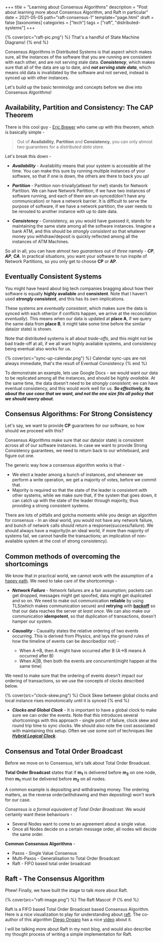 +++
title = "Learning about Consensus Algorithms"
description = "Post about learning more about Consensus Algorithm, and Raft in particular"
date = 2021-05-05
path="raft-consensus-1"
template="page.html"
draft = false
[taxonomies]
categories = ["tech"]
tags = ["raft", "distributed-systems"]
+++

{% cover(src="raft-pic.png") %}
That's a handful of State Machine Diagrams!
{% end %}

Consensus Algorithms in Distributed Systems is that aspect which makes sure, all the instances of the software that you are running are consistent with each other, and are not serving stale data. ***Consistency***, which makes sure that all of the data are up to date, and ***not serving stale data***, which means old data is invalidated by the software and not served, instead is synced up with other instances.

Let's build up the basic terminolgy and concepts before we dive into Consensus Algorithms!

## Availability, Partition and Consistency: The CAP Theorem

There is this cool guy - [Eric Brewer](https://en.wikipedia.org/wiki/Eric_Brewer_(scientist)) who came up with this theorem, which is basically simple - 

> Out of **Availability**, **Partition** and **Consistency**, you can only atmost two guarantees for a *distributed* *data store*.

Let's break this down - 
* ***Availability*** - Availability means that your system is accessible all the time. You can make this sure by running multiple instances of your software, so that if one is down, the others are there to back you up!

* ***Partition*** - Partition non-trivially(atleast for me!) stands for Network Partition. We can have Network Partition, if we have two instances of software running, and each of them are un-synced(don't have any communication) or have a network barrier. It is difficult to serve the purpose of software, if we have a network partition, the user needs to be rerouted to another instance with up to date data.

* ***Consistency*** - Consistency, as you would have guessed it, stands for maintaining the same state among all the software instances. Imagine a bank ATM, and this should be *strongly consistent* so that whatever money you withdraw/deposit is quickly reflected among all the instances of ATM Machines.

So all in all, you can have atmost *two guarantees* out of *three* namely - ***CP***, ***AP***, ***CA***. In practical situations, you want your software to run inspite of Network Partitions, so you only get to choose **CP** or **AP**.

## Eventually Consistent Systems
You might have heard about big tech companies bragging about how their software is equally **highly available** and **consistent**. Note that I haven't used ***strongly consistent***, and this has its own implications.

These systems are *eventually consistent*, which makes sure the data is synced with each other(or if conflicts happen, we arrive at the reconcilation *eventually*). This means when our data is updated at **place A**, if we query the same data from **place B**, it might take some time before the similar data(or state) is shown.

Note that distributed systems is all about *trade-offs*, and this might not be bad trade-off at all, if we all want highly available systems, and consistency being eventual also works for us.

{% cover(src="sync-up-calendar.png") %}
Calendar sync-ups are not always immediate, that's the result of Eventual Consistency
{% end %}


To demonstrate an example, lets use Google Docs - we would want our data to be replicated among all the instances, and should be *highly available*. At the same time, the data doesn't need to be *strongly consistent*; we can have eventual consistency, and this would work well for us. ***So effectively, its about the use case that we want, and not the one size fits all policy that we should worry about***.

## Consensus Algorithms: For Strong Consistency

Let's say, we want to provide **CP** guarantees for our software, so how should we proceed with this?

Consensus Algorithms make sure that our data(or state) is consistent across all of our software instances. In case we want to provide Strong Consistency guarantees, we need to return back to our whiteboard, and figure out one. 

The generic way how a consensus algorithm works is that -  
* We elect a leader among a bunch of instances, and whenever we perform a write operation, we get a majority of votes, before we commit that. 
* Majority is required so that the state of the leader is consistent with other systems, while we make sure that, if the system that goes down, it can catch up with the state of the leader through majority, thus providing a strong consistent systems.

There are lots of pitfalls and gotcha moments while you design an algorithm for consensus - In an ideal world, you would not have any network failure, and bunch of network calls should return a response(success/failure). We should always have a majority(in an ideal world, if more than majority of systems fail, we cannot handle the transactions; an implication of non-available system at the cost of strong consistency).

## Common methods of overcoming the shortcomings

We know that in practical world, we cannot work with the assumption of a [happy path](https://en.wikipedia.org/wiki/Happy_path). We need to take care of the shortcomings - 

* ***Network Failure*** - Network failures are a fair assumption; packets can get dropped, messages might get spoofed, data might get duplicated and so on. We need to make out communication **reliable** by using TLS(which makes communication secure) and **retrying** with **[backoff](https://github.com/cenkalti/backoff)** so that our data reaches the server *at least once*. We can also make our communication **idempotent**, so that duplication of transactions, doesn't hamper our system.

* ***Causality*** - Causality states the relative ordering of two events occurring. This is derived from Physics, and lays the ground rules of how the timeline of events can be described(or not) - 
	* When A->B, then A might have occurred after B (A->B means A occurred after B)
	* When A||B, then both the events are concurrent(might happen at the same time)
  
We need to make sure that the ordering of events doesn't impact our ordering of transactions, so we use the concepts of clocks described below.

{% cover(src="clock-skew.png") %}
Clock Skew between global clocks and local instance rises monotonically until it is synced
{% end %}

* ***Clocks and Global Clock*** - It is important to have a global clock to make sure we can order the events. Note that this introduces several shortcomings with this approach - single point of failure, clock skew and round trip time to sync clocks. We should also note the cost associated with maintaining this setup. Often we use some sort of techniques like [***Hybrid Logical Clock***](https://bartoszsypytkowski.com/hybrid-logical-clocks/).

## Consensus and Total Order Broadcast

Before we move on to Consensus, let's talk about Total Order Broadcast.

**Total Order Broadcast** states that if **m<sub>1</sub>** is delivered before **m<sub>2</sub>** on one node, then **m<sub>1</sub>** must be delivered before **m<sub>2</sub>** on all nodes.

A common example is depositing and withdrawing money. The ordering matters, as the reverse order(withdrawing and then depositing) won't work for our case.

*Consensus is a formal equivalent of Total Order Broadcast*. We would certainly want these behaviours -

* Several Nodes want to come to an agreement about a single value.
* Once all Nodes decide on a certain message order, all nodes will decide the same order.

**Common Consensus Algorithms** - 
* Paxos - Single Value Consensus
* Multi-Paxos - Generalisation to Total Order Broadcast
* Raft - FIFO based total order broadcast

## Raft - The Consensus Algorithm

Phew! Finally, we have built the stage to talk more about Raft. 

{% cover(src="raft-image.png") %}
The Raft Mascot :P
{% end %}

Raft is a FIFO based Total Order Broadcast based Consensus Algorithm. Here is a nice visualization to play for understanding about [raft](https://raft.github.io/). The co-author of this algorithm [Diego Ongaro](https://twitter.com/ongardie) has a nice [video](https://www.youtube.com/watch?v=6bBggO6KN_k) about it.

I will be talking more about Raft in my next blog, and would also describe my thought process of writing a simple implementation for Raft.